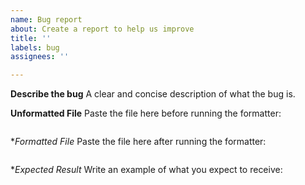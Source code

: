 ```yaml
---
name: Bug report
about: Create a report to help us improve
title: ''
labels: bug
assignees: ''

---
```


**Describe the bug**
A clear and concise description of what the bug is.

**Unformatted File**
Paste the file here before running the formatter:
```asm

```

**Formatted File*
Paste the file here after running the formatter:
```asm

```

**Expected Result*
Write an example of what you expect to receive:
```asm

```

